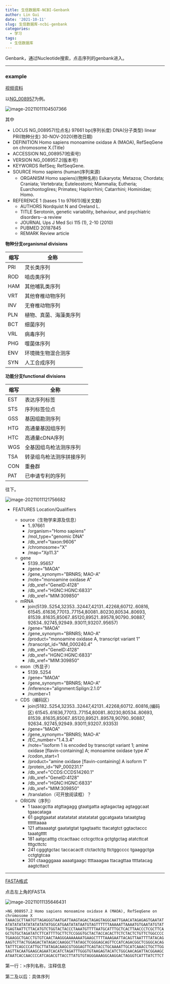 ```yaml
---
title: 生信数据库-NCBI-Genbank
author: Lin Gui
date: '2021-10-11'
slug: 生信数据库-ncbi-genbank
categories:
  - 学习
tags:
  - 生信数据库
---
```


Genbank，通过Nucleotide搜索，点击序列的genbank进入。

------

### example

[视频资料](https://www.bilibili.com/video/BV1gR4y1p7Fk?from=search&seid=15401893481535071285&spm_id_from=333.337.0.0)

以[NG_008957](https://www.ncbi.nlm.nih.gov/nuccore/NG_008957)为例。

![image-20211011104507366](index.assets/image-20211011104507366.png)

其中

-   LOCUS   NG_008957(位点名)   97661 bp(序列长度)  DNA(分子类型)    linear   PRI(物种分支) 30-NOV-2020(修改日期)
-   DEFINITION  Homo sapiens monoamine oxidase A (MAOA), RefSeqGene on chromosome X.(Title)
-   ACCESSION   NG_008957(检索号)
-   VERSION     NG_008957.2(版本号)
-   KEYWORDS    RefSeq; RefSeqGene.
-   SOURCE      Homo sapiens (human(序列来源)
    -   ORGANISM  Homo sapiens)(物种名称)
                    Eukaryota; Metazoa; Chordata; Craniata; Vertebrata; Euteleostomi;
                    Mammalia; Eutheria; Euarchontoglires; Primates; Haplorrhini;
                    Catarrhini; Hominidae; Homo.
-   REFERENCE   1  (bases 1 to 97661)(相关文献)
    -   AUTHORS   Nordquist N and Oreland L.
    -   TITLE     Serotonin, genetic variability, behaviour, and psychiatric disorders--a review
    -   JOURNAL   Ups J Med Sci 115 (1), 2-10 (2010)
    -   PUBMED   20187845
    -   REMARK    Review article

**物种分支organismal divisions**

| 缩写 | 全称                   |
| ---- | ---------------------- |
| PRI  | 灵长类序列             |
| ROD  | 啮齿类序列             |
| HAM  | 其他哺乳类序列         |
| VRT  | 其他脊椎动物序列       |
| INV  | 无脊椎动物序列         |
| PLN  | 植物、真菌、海藻类序列 |
| BCT  | 细菌序列               |
| VRL  | 病毒序列               |
| PHG  | 噬菌体序列             |
| ENV  | 环境微生物混合测序     |
| SYN  | 人工合成序列           |

**功能分支functional divisions**

| 缩写 | 全称                     |
| ---- | ------------------------ |
| EST  | 表达序列标签             |
| STS  | 序列标签位点             |
| GSS  | 基因组勘测序列           |
| HTG  | 高通量基因组序列         |
| HTC  | 高通量cDNA序列           |
| WGS  | 全基因组鸟枪法测序序列   |
| TSA  | 转录组鸟枪法测序拼接序列 |
| CON  | 重叠群                   |
| PAT  | 已申请专利的序列         |

往下。

![image-20211011121756682](index.assets/image-20211011121756682.png)

-   FEATURES             Location/Qualifiers

    -   source（生物学来源及信息）
        -   1..97661
        -   /organism="Homo sapiens"
        -   /mol_type="genomic DNA"
        -   /db_xref="taxon:9606"
        -   /chromosome="X"
        -   /map="Xp11.3"
    -   gene
        -   5139..95657
        -   /gene="MAOA"
        -   /gene_synonym="BRNRS; MAO-A"
        -   /note="monoamine oxidase A"
        -   /db_xref="GeneID:4128"
        -   /db_xref="HGNC:HGNC:6833"
        -   /db_xref="MIM:309850"
    -   mRNA
        -   join(5139..5254,32353..32447,42131..42268,60712..60816,
            61545..61636,77013..77154,80081..80230,80534..80693,
            81539..81635,85067..85120,89521..89578,90790..90887,
            92634..92745,92949..93011,93207..95657)
        -   /gene="MAOA"
        -   /gene_synonym="BRNRS; MAO-A"
        -   /product="monoamine oxidase A, transcript variant 1"
        -   /transcript_id="NM_000240.4"
        -   /db_xref="GeneID:4128"
        -   /db_xref="HGNC:HGNC:6833"
        -   /db_xref="MIM:309850"
    -   exon（外显子）
        -   5139..5254
        -   /gene="MAOA"
        -   /gene_synonym="BRNRS; MAO-A"
        -   /inference="alignment:Splign:2.1.0"
        -   /number=1
    -   CDS（编码区）
        -   join(5182..5254,32353..32447,42131..42268,60712..60816,(编码区)
            61545..61636,77013..77154,80081..80230,80534..80693,
            81539..81635,85067..85120,89521..89578,90790..90887,
            92634..92745,92949..93011,93207..93353)
        -   /gene="MAOA"
        -   /gene_synonym="BRNRS; MAO-A"
        -   /EC_number="1.4.3.4"
        -   /note="isoform 1 is encoded by transcript variant 1; amine
            oxidase [flavin-containing] A; monoamine oxidase type A"
        -   /codon_start=1
        -   /product="amine oxidase [flavin-containing] A isoform 1"
        -   /protein_id="NP_000231.1"
        -   /db_xref="CCDS:CCDS14260.1"
        -   /db_xref="GeneID:4128"
        -   /db_xref="HGNC:HGNC:6833"
        -   /db_xref="MIM:309850"
        -   /translation（可开放阅读框）？
    -   ORIGIN（序列）
        -   1 taaacgctta atgttagagg gtaatgatta agtagactag agtaggcaat tgaacataga
        -   61 gagtgaatat atatatatat atatatatat ggcatgaata tataatgtag ttttttaaaa
        -   121 attaaaatgt gaatatgtat tgagtaattc ttacatgtct ggtactaccc taaatgtttt
        -   181 aatgcatttg ctcacttaac cctcgcttca gctgtgctag atatcttcat tttgcttctc
        -   241 cgggtgctac taccacactt ctctactctg ttctggcccc tgaaggctga cctgtgtcaa
        -   301 ctaagggaaa aaaatgaagc ttttaaagaa ttacagttaa ttttatacag aagtcttact
                  

------

[FASTA格式](https://www.ncbi.nlm.nih.gov/nuccore/NG_008957.2?report=fasta)

点击左上角的FASTA

![image-20211011135646431](index.assets/image-20211011135646431.png)

```
>NG_008957.2 Homo sapiens monoamine oxidase A (MAOA), RefSeqGene on chromosome X
TAAACGCTTAATGTTAGAGGGTAATGATTAAGTAGACTAGAGTAGGCAATTGAACATAGAGAGTGAATAT
ATATATATATATATATATATGGCATGAATATATAATGTAGTTTTTTAAAAATTAAAATGTGAATATGTAT
TGAGTAATTCTTACATGTCTGGTACTACCCTAAATGTTTTAATGCATTTGCTCACTTAACCCTCGCTTCA
GCTGTGCTAGATATCTTCATTTTGCTTCTCCGGGTGCTACTACCACACTTCTCTACTCTGTTCTGGCCCC
TGAAGGCTGACCTGTGTCAACTAAGGGAAAAAAATGAAGCTTTTAAAGAATTACAGTTAATTTTATACAG
AAGTCTTACTGGAGACTATAGACCAAGGCTTATAGCTCGGGAGCAGTTCCATCAGACGGCTCGGGCACAG
TATTTCAGCCCATTGCTTATAGACAAGCGTGGGAGTTCAGTACCTGCAAAATTGCATCAAACCTGCTTGG
AAGTTACAATGAAGCAGAATCACATCTAGATTTGGGTGTAAGAGTACATCTGGCAACAGATTACGGAAGC
ATAATCACCAACCCCATCAGACGTTACCTTATGTGTAGGGAAAGGCAAGGACTAGGGTCATTTATCTTCT
```

第一行：>序列名称，注释信息

第二及以后：具体序列


